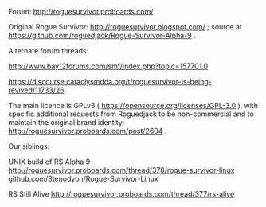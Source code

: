 Forum: http://roguesurvivor.proboards.com/

Original Rogue Survivor: http://roguesurvivor.blogspot.com/ ; source at https://github.com/roguedjack/Rogue-Survivor-Alpha-9 .

Alternate forum threads:

http://www.bay12forums.com/smf/index.php?topic=157701.0

https://discourse.cataclysmdda.org/t/roguesurvivor-is-being-revived/11733/26

The main licence is GPLv3 ( https://opensource.org/licenses/GPL-3.0 ), with specific additional requests from Roguedjack to be non-commercial and to maintain the original brand identity: http://roguesurvivor.proboards.com/post/2604 .

Our siblings:

UNIX build of RS Alpha 9
http://roguesurvivor.proboards.com/thread/378/rogue-survivor-linux
github.com/Stenodyon/Rogue-Survivor-Linux

RS Still Alive
http://roguesurvivor.proboards.com/thread/377/rs-alive